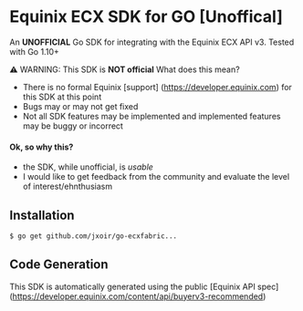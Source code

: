 # Equinix ECX SDK for GO [Unoffical]

An **UNOFFICIAL** Go SDK for integrating with the Equinix ECX API v3. Tested with Go 1.10+

:warning: WARNING: This SDK is **NOT official** What does this mean?

* There is no formal Equinix [support] (https://developer.equinix.com) for this SDK at this point
* Bugs may or may not get fixed
* Not all SDK features may be implemented and implemented features may be buggy or incorrect

#### Ok, so why this?
 
* the SDK, while unofficial, is _usable_
* I would like to get feedback from the community and evaluate the level of interest/ehnthusiasm

## Installation

````sh
$ go get github.com/jxoir/go-ecxfabric...
`````

## Code Generation

This SDK is automatically generated using the public [Equinix API spec] (https://developer.equinix.com/content/api/buyerv3-recommended)